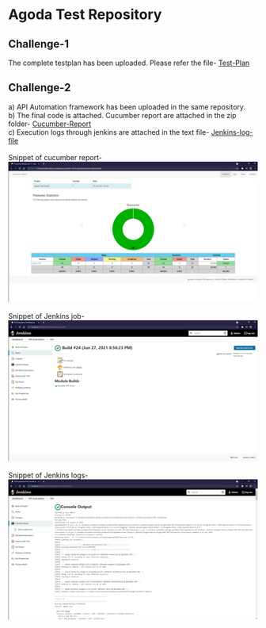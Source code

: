 # Agoda Test Repository

## Challenge-1<br />
The complete testplan has been uploaded. Please refer the file- [Test-Plan](https://github.com/Vsarthak15/API_Automation/blob/master/TestPlan-InventoryAPI.doc)

## Challenge-2<br />
a) API Automation framework has been uploaded in the same repository. <br />
b) The final code is attached. Cucumber report are attached in the zip folder- [Cucumber-Report](https://github.com/Vsarthak15/API_Automation/blob/master/cucumber-html-reports.zip)<br />
c) Execution logs through jenkins are attached in the text file- [Jenkins-log-file](https://github.com/Vsarthak15/API_Automation/blob/master/Jenkins_logs.txt)<br />
<br />
Snippet of cucumber report- <br />
![screeshot-cr](https://github.com/Vsarthak15/API_Automation/blob/master/Cucumber_report.PNG)
<br />
<br />
Snippet of Jenkins job- <br />
![screeshot-jj](https://github.com/Vsarthak15/API_Automation/blob/master/Jenkins_job.PNG)
<br />
<br />
Snippet of Jenkins logs- <br />
![screeshot-jl](https://github.com/Vsarthak15/API_Automation/blob/master/Execution_successful.PNG)
